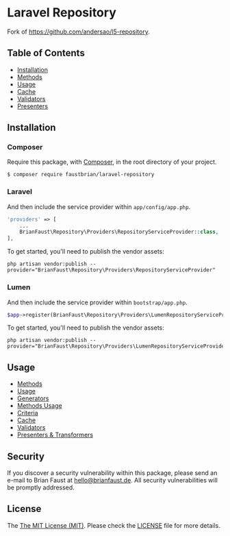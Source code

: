 # Laravel Repository

Fork of https://github.com/andersao/l5-repository.

## Table of Contents

- <a href="#installation">Installation</a>
- <a href="#methods">Methods</a>
- <a href="#usage">Usage</a>
- <a href="#cache">Cache</a>
- <a href="#validators">Validators</a>
- <a href="#presenters">Presenters</a>

## Installation

### Composer

Require this package, with [Composer](https://getcomposer.org/), in the root directory of your project.

```terminal
$ composer require faustbrian/laravel-repository
```

### Laravel

And then include the service provider within `app/config/app.php`.

```php
'providers' => [
    ...
    BrianFaust\Repository\Providers\RepositoryServiceProvider::class,
],
```

To get started, you'll need to publish the vendor assets:

```shell
php artisan vendor:publish --provider="BrianFaust\Repository\Providers\RepositoryServiceProvider"
```

### Lumen

And then include the service provider within `bootstrap/app.php`.

```php
$app->register(BrianFaust\Repository\Providers\LumenRepositoryServiceProvider::class);
```

To get started, you'll need to publish the vendor assets:

```shell
php artisan vendor:publish --provider="BrianFaust\Repository\Providers\LumenRepositoryServiceProvider"
```

## Usage

- [Methods](docs/methods.md)
- [Usage](docs/usage.md)
- [Generators](docs/generators.md)
- [Methods Usage](docs/methods-usage.md)
- [Criteria](docs/criteria.md)
- [Cache](docs/cache.md)
- [Validators](docs/validators.md)
- [Presenters & Transformers](docs/presenters-transformers.md)

## Security

If you discover a security vulnerability within this package, please send an e-mail to Brian Faust at hello@brianfaust.de. All security vulnerabilities will be promptly addressed.

## License

The [The MIT License (MIT)](LICENSE). Please check the [LICENSE](LICENSE) file for more details.
